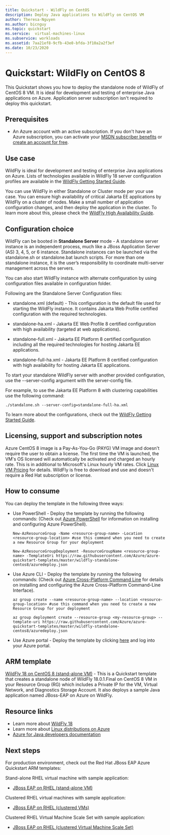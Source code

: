 ```yaml
---
title: Quickstart - WildFly on CentOS
description: Deploy Java applications to WildFly on CentOS VM
author: Theresa-Nguyen
ms.author: bicnguy
ms.topic: quickstart
ms.service:  virtual-machines-linux
ms.subservice: workloads
ms.assetid: 7aa21ef8-9cfb-43e0-bfda-3f10a2a2f3ef
ms.date: 10/23/2020
---
```


# Quickstart: WildFly on CentOS 8

This Quickstart shows you how to deploy the standalone node of WildFly of CentOS 8 VM. It is ideal for development and testing of enterprise Java applications on Azure. Application server subscription isn't required to deploy this quickstart.

## Prerequisites

* An Azure account with an active subscription. If you don't have an Azure subscription, you can activate your [MSDN subscriber benefits](https://azure.microsoft.com/pricing/member-offers/msdn-benefits-details) or [create an account for free](https://azure.microsoft.com/pricing/free-trial).

## Use case

WildFly is ideal for development and testing of enterprise Java applications on Azure. Lists of technologies available in WildFly 18 server configuration profiles are available in the [WildFly Getting Started Guide](https://docs.wildfly.org/18/Getting_Started_Guide.html#getting-started-with-wildfly).

You can use WildFly in either Standalone or Cluster mode per your use case. You can ensure high availability of critical Jakarta EE applications by WildFly on a cluster of nodes. Make a small number of application configuration changes, and then deploy the application in the cluster. To learn more about this, please check the [WildFly High Availability Guide](https://docs.wildfly.org/18/High_Availability_Guide.html).

## Configuration choice

WildFly can be booted in **Standalone Server** mode - A standalone server instance is an independent process, much like a JBoss Application Server (AS) 3, 4, 5, or 6 instance. Standalone instances can be launched via the standalone.sh or standalone.bat launch scripts. For more than one standalone instance, it is the user’s responsibility to coordinate multi-server management across the servers.

You can also start WildFly instance with alternate configuration by using configuration files available in configuration folder.

Following are the Standalone Server Configuration files:

- standalone.xml (default) - This configuration is the default file used for starting the WildFly instance. It contains Jakarta Web Profile certified configuration with the required technologies.
   
- standalone-ha.xml - Jakarta EE Web Profile 8 certified configuration with high availability (targeted at web applications).
   
- standalone-full.xml - Jakarta EE Platform 8 certified configuration including all the required technologies for hosting Jakarta EE applications.

- standalone-full-ha.xml - Jakarta EE Platform 8 certified configuration with high availability for hosting Jakarta EE applications.

To start your standalone WildFly server with another provided configuration, use the --server-config argument with the server-config file.

For example, to use the Jakarta EE Platform 8 with clustering capabilities use the following command:

`./standalone.sh --server-config=standalone-full-ha.xml`

To learn more about the configurations, check out the [WildFly Getting Started Guide](https://docs.wildfly.org/18/Getting_Started_Guide.html#wildfly-10-configurations).

## Licensing, support and subscription notes

Azure CentOS 8 image is a Pay-As-You-Go (PAYG) VM image and doesn't require the user to obtain a license. The first time the VM is launched, the VM's OS licensed will automatically be activated and charged an hourly rate. This is in additional to Microsoft's Linux hourly VM rates. Click [Linux VM Pricing](https://azure.microsoft.com/pricing/details/virtual-machines/linux/#linux) for details. WildFly is free to download and use and doesn't require a Red Hat subscription or license.

## How to consume

You can deploy the template in the following three ways:

- Use PowerShell - Deploy the template by running the following commands: (Check out [Azure PowerShell](https://docs.microsoft.com/powershell/azure/) for information on installing and configuring Azure PowerShell).

    `New-AzResourceGroup -Name <resource-group-name> -Location <resource-group-location> #use this command when you need to create a new Resource Group for your deployment`

    `New-AzResourceGroupDeployment -ResourceGroupName <resource-group-name> -TemplateUri https://raw.githubusercontent.com/Azure/azure-quickstart-templates/master/wildfly-standalone-centos8/azuredeploy.json`
    
- Use Azure CLI - Deploy the template by running the following commands: (Check out [Azure Cross-Platform Command Line](https://docs.microsoft.com/cli/azure/install-azure-cli) for details on installing and configuring the Azure Cross-Platform Command-Line Interface).

    `az group create --name <resource-group-name> --location <resource-group-location> #use this command when you need to create a new Resource Group for your deployment`

    `az group deployment create --resource-group <my-resource-group> --template-uri https://raw.githubusercontent.com/Azure/azure-quickstart-templates/master/wildfly-standalone-centos8/azuredeploy.json`

- Use Azure portal - Deploy the template by clicking <a href="https://portal.azure.com/#create/Microsoft.Template/uri/https%3A%2F%2Fraw.githubusercontent.com%2FAzure%2Fazure-quickstart-templates%2Fmaster%2Fwildfly-standalone-centos8%2Fazuredeploy.json" target="_blank">here</a> and log into your Azure portal.

## ARM template

<a href="https://github.com/Azure/azure-quickstart-templates/tree/master/wildfly-standalone-centos8" target="_blank"> WildFly 18 on CentOS 8 (stand-alone VM)</a> - This is a Quickstart template that creates a standalone node of WildFly 18.0.1.Final on CentOS 8 VM in your Resource Group (RG) which includes a Private IP for the VM, Virtual Network, and Diagnostics Storage Account. It also deploys a sample Java application named JBoss-EAP on Azure on WildFly.

## Resource links

* Learn more about [WildFly 18](https://wildfly.org/18)
* Learn more about [Linux distributions on Azure](https://docs.microsoft.com/azure/virtual-machines/linux/endorsed-distros)
* [Azure for Java developers documentation](https://github.com/JasonFreeberg/jboss-on-app-service)

## Next steps

For production environment, check out the Red Hat JBoss EAP Azure Quickstart ARM templates:

Stand-alone RHEL virtual machine with sample application:

*  <a href="https://github.com/Azure/azure-quickstart-templates/tree/master/jboss-eap-standalone-rhel" target="_blank"> JBoss EAP on RHEL (stand-alone VM)</a>

Clustered RHEL virtual machines with sample application:

* <a href="https://github.com/Azure/azure-quickstart-templates/tree/master/jboss-eap-clustered-multivm-rhel" target="_blank"> JBoss EAP on RHEL (clustered VMs)</a>

Clustered RHEL Virtual Machine Scale Set with sample application:

* <a href="https://github.com/Azure/azure-quickstart-templates/tree/master/jboss-eap-clustered-vmss-rhel" target="_blank"> JBoss EAP on RHEL (clustered Virtual Machine Scale Set)</a>

